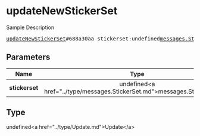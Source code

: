 # updateNewStickerSet

Sample Description

<pre>
<a href="../constructor/updateNewStickerSet.md">updateNewStickerSet</a>#688a30aa stickerset:undefined<a href="../type/messages.StickerSet.md">messages.StickerSet</a> = undefined<a href="../type/Update.md">Update</a>;
</pre>

## Parameters

| Name | Type | Description |
|------|:----:|-------------|
| **stickerset** | undefined&lt;a href=&#34;../type/messages.StickerSet.md&#34;&gt;messages.StickerSet&lt;/a&gt; | Param description |

## Type

undefined&lt;a href=&#34;../type/Update.md&#34;&gt;Update&lt;/a&gt;
